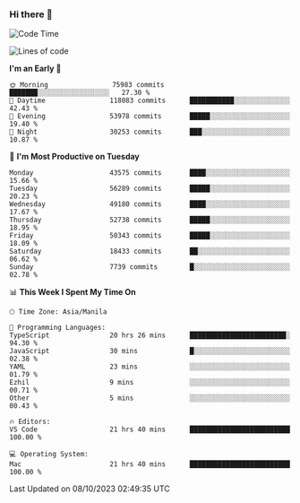 ### Hi there 👋

<!--START_SECTION:waka-->
![Code Time](http://img.shields.io/badge/Code%20Time-4%2C406%20hrs%2021%20mins-blue)

![Lines of code](https://img.shields.io/badge/From%20Hello%20World%20I%27ve%20Written-106.9%20million%20lines%20of%20code-blue)

**I'm an Early 🐤** 

```text
🌞 Morning                75983 commits       ███████░░░░░░░░░░░░░░░░░░   27.30 % 
🌆 Daytime                118083 commits      ███████████░░░░░░░░░░░░░░   42.43 % 
🌃 Evening                53978 commits       █████░░░░░░░░░░░░░░░░░░░░   19.40 % 
🌙 Night                  30253 commits       ███░░░░░░░░░░░░░░░░░░░░░░   10.87 % 
```
📅 **I'm Most Productive on Tuesday** 

```text
Monday                   43575 commits       ████░░░░░░░░░░░░░░░░░░░░░   15.66 % 
Tuesday                  56289 commits       █████░░░░░░░░░░░░░░░░░░░░   20.23 % 
Wednesday                49180 commits       ████░░░░░░░░░░░░░░░░░░░░░   17.67 % 
Thursday                 52738 commits       █████░░░░░░░░░░░░░░░░░░░░   18.95 % 
Friday                   50343 commits       █████░░░░░░░░░░░░░░░░░░░░   18.09 % 
Saturday                 18433 commits       ██░░░░░░░░░░░░░░░░░░░░░░░   06.62 % 
Sunday                   7739 commits        █░░░░░░░░░░░░░░░░░░░░░░░░   02.78 % 
```


📊 **This Week I Spent My Time On** 

```text
🕑︎ Time Zone: Asia/Manila

💬 Programming Languages: 
TypeScript               20 hrs 26 mins      ████████████████████████░   94.30 % 
JavaScript               30 mins             █░░░░░░░░░░░░░░░░░░░░░░░░   02.38 % 
YAML                     23 mins             ░░░░░░░░░░░░░░░░░░░░░░░░░   01.79 % 
Ezhil                    9 mins              ░░░░░░░░░░░░░░░░░░░░░░░░░   00.71 % 
Other                    5 mins              ░░░░░░░░░░░░░░░░░░░░░░░░░   00.43 % 

🔥 Editors: 
VS Code                  21 hrs 40 mins      █████████████████████████   100.00 % 

💻 Operating System: 
Mac                      21 hrs 40 mins      █████████████████████████   100.00 % 
```


 Last Updated on 08/10/2023 02:49:35 UTC
<!--END_SECTION:waka-->


<!--
**rad182/rad182** is a ✨ _special_ ✨ repository because its `README.md` (this file) appears on your GitHub profile.

Here are some ideas to get you started:

- 🔭 I’m currently working on ...
- 🌱 I’m currently learning ...
- 👯 I’m looking to collaborate on ...
- 🤔 I’m looking for help with ...
- 💬 Ask me about ...
- 📫 How to reach me: ...
- 😄 Pronouns: ...
- ⚡ Fun fact: ...
-->
